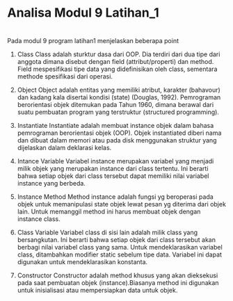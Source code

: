 # Analisa Modul 9 Latihan_1
#

Pada modul 9 program latihan1 menjelaskan beberapa point
1. Class
Class adalah sturktur dasa dari OOP. Dia terdiri dari dua tipe dari anggota dimana disebut dengan field (attribut/properti) dan method. Field mespesifikasi tipe data yang didefinisikan oleh class, sementara methode spesifikasi dari operasi.

2. Object
Object adalah entitas yang memiliki atribut, karakter (bahavour) dan kadang kala disertai kondisi (state) (Douglas, 1992). Pemrograman berorientasi objek ditemukan pada Tahun 1960, dimana berawal dari suatu pembuatan program yang terstruktur (structured programming).

3. Instantiate
Instantiate adalah membuat instance objek dalam bahasa pemrograman berorientasi objek (OOP). Objek instantiated diberi nama dan dibuat dalam memori atau pada disk menggunakan struktur yang dijelaskan dalam deklarasi kelas.

4. Intance Variable
Variabel instance merupakan variabel yang menjadi milik objek yang merupakan instance dari class tertentu. Ini berarti bahwa setiap objek dari class tersebut dapat memiliki nilai variabel instance yang berbeda.

5. Instance Method
Method instance adalah fungsi yg beroperasi pada objek untuk memanipulasi state objek lewat pesan yg diterima dari objek lain. Untuk memanggil method ini harus membuat objek dengan instance class.

6. Class Variable
Variabel class di sisi lain adalah milik class yang bersangkutan. Ini berarti bahwa setiap objek dari class tersebut akan berbagi nilai variabel class yang sama. Untuk mendeklarasikan variabel class, ditambahkan modifier static sebelum tipe data. Variabel ini dapat digunakan untuk mendeklarasikan konstanta. 

7. Constructor
Constructor adalah method khusus yang akan dieksekusi pada saat pembuatan objek (instance).Biasanya method ini digunakan untuk inisialisasi atau mempersiapkan data untuk objek.